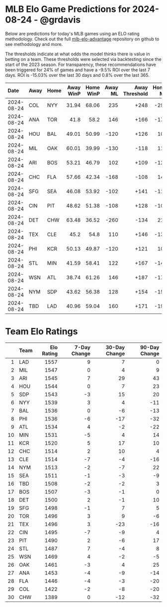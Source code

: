 # MLB Elo Game Predictions for 2024-08-24 - @grdavis
Below are predictions for today's MLB games using an ELO rating methodology. Check out the full [mlb-elo-advantage](https://github.com/grdavis/mlb-elo-advantage) repository on github to see methodology and more.

The thresholds indicate at what odds the model thinks there is value in betting on a team. These thresholds were selected via backtesting since the start of the 2023 season. For transparency, these recommendations have been triggered for 24% of games and have a -9.5% ROI over the last 7 days. ROI is -15.03% over the last 30 days and 0.8% over the last 365.

| Date       | Away   | Home   |   Away WinP |   Home WinP |   Away ML |   Away Threshold |   Home ML |   Home Threshold |
|:-----------|:-------|:-------|------------:|------------:|----------:|-----------------:|----------:|-----------------:|
| 2024-08-24 | COL    | NYY    |       31.94 |       68.06 |       235 |             +248 |      -290 |             -159 |
| 2024-08-24 | ANA    | TOR    |       41.8  |       58.2  |       146 |             +166 |      -174 |             -110 |
| 2024-08-24 | HOU    | BAL    |       49.01 |       50.99 |      -120 |             +126 |       102 |             +118 |
| 2024-08-24 | MIL    | OAK    |       60.01 |       39.99 |      -130 |             -118 |       110 |             +178 |
| 2024-08-24 | ARI    | BOS    |       53.21 |       46.79 |       102 |             +109 |      -120 |             +137 |
| 2024-08-24 | CHC    | FLA    |       57.66 |       42.34 |      -168 |             -108 |       142 |             +162 |
| 2024-08-24 | SFG    | SEA    |       46.08 |       53.92 |      -102 |             +141 |      -116 |             +106 |
| 2024-08-24 | CIN    | PIT    |       48.62 |       51.38 |      -108 |             +128 |      -108 |             +116 |
| 2024-08-24 | DET    | CHW    |       63.48 |       36.52 |      -260 |             -134 |       215 |             +204 |
| 2024-08-24 | TEX    | CLE    |       45.2  |       54.8  |       110 |             +146 |      -130 |             +103 |
| 2024-08-24 | PHI    | KCR    |       50.13 |       49.87 |      -120 |             +121 |       102 |             +123 |
| 2024-08-24 | STL    | MIN    |       41.59 |       58.41 |       122 |             +167 |      -144 |             -111 |
| 2024-08-24 | WSN    | ATL    |       38.74 |       61.26 |       146 |             +187 |      -174 |             -123 |
| 2024-08-24 | NYM    | SDP    |       43.62 |       56.38 |       128 |             +154 |      -152 |             -103 |
| 2024-08-24 | TBD    | LAD    |       40.96 |       59.04 |       160 |             +171 |      -190 |             -114 |

# Team Elo Ratings
|    | Team   |   Elo Rating |   7-Day Change |   30-Day Change |   90-Day Change |
|---:|:-------|-------------:|---------------:|----------------:|----------------:|
|  1 | LAD    |         1557 |              9 |               7 |               0 |
|  2 | MIL    |         1547 |              0 |               4 |               9 |
|  3 | ARI    |         1545 |              7 |              29 |              43 |
|  4 | HOU    |         1544 |              0 |               7 |              23 |
|  5 | SDP    |         1543 |             -3 |              15 |              20 |
|  6 | NYY    |         1539 |              3 |               4 |             -11 |
|  7 | BAL    |         1536 |              0 |              -6 |             -13 |
|  8 | PHI    |         1536 |             -6 |             -17 |             -32 |
|  9 | ATL    |         1534 |              4 |              -2 |             -22 |
| 10 | MIN    |         1531 |             -5 |               4 |              14 |
| 11 | KCR    |         1520 |              5 |              17 |              10 |
| 12 | CHC    |         1514 |              2 |              10 |               4 |
| 13 | CLE    |         1514 |             -7 |              -4 |             -16 |
| 14 | NYM    |         1513 |             -2 |              -7 |              22 |
| 15 | SEA    |         1511 |             -1 |              -3 |              -9 |
| 16 | TBD    |         1508 |             -2 |              -2 |               3 |
| 17 | BOS    |         1507 |             -3 |              -1 |               0 |
| 18 | DET    |         1500 |              2 |              -1 |              10 |
| 19 | SFG    |         1498 |             -1 |               7 |               5 |
| 20 | TOR    |         1496 |              3 |               9 |              -6 |
| 21 | TEX    |         1496 |              3 |             -23 |             -16 |
| 22 | CIN    |         1495 |             -7 |              -9 |               4 |
| 23 | PIT    |         1490 |              2 |              -6 |              17 |
| 24 | STL    |         1487 |              7 |              -4 |               8 |
| 25 | WSN    |         1469 |              4 |              -2 |              -5 |
| 26 | OAK    |         1461 |             -3 |               4 |              25 |
| 27 | ANA    |         1453 |             -4 |              -9 |             -14 |
| 28 | FLA    |         1446 |             -4 |              -3 |             -20 |
| 29 | COL    |         1422 |             -2 |              -8 |             -20 |
| 30 | CHW    |         1389 |              0 |             -12 |             -32 |